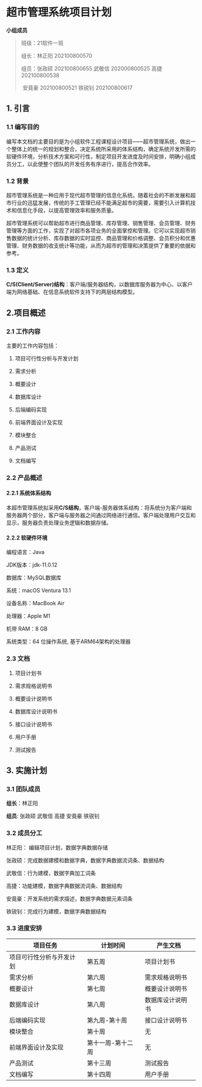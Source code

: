 # 超市管理系统项目计划

**小组成员**

> 班级：21软件一班
>
> 组长：林正阳 202100800570
>
> 组员：张政硕 202100800655		武敬信 202000800525       高捷 202100800538		
>
> ​           安竟豪 202100800521	    铁锐钊 202100800617



## 1. 引言

### 1.1 编写目的

编写本文档的主要目的是为小组软件工程课程设计项目——超市管理系统，做出一个整体上的统一的规划和整合，决定系统所采用的体系结构，确定系统开发所需的软硬件环境，分析技术方案和可行性，制定项目开发进度及时间安排，明确小组成员分工，以此使整个团队的开发任务有序进行，提高合作效率。



### 1.2 背景

超市管理系统是一种应用于现代超市管理的信息化系统。随着社会的不断发展和超市行业的迅猛发展，传统的手工管理已经不能满足超市的需要，需要引入计算机技术和信息化手段，以提高管理效率和服务质量。

超市管理系统可以帮助超市进行商品管理、库存管理、销售管理、会员管理、财务管理等方面的工作，实现了对超市各项业务的全面掌控和管理。它可以实现超市销售数据的统计分析、库存数据的实时监控、商品管理和价格调整、会员积分和优惠管理、财务数据的收支统计等功能，从而为超市的管理和决策提供了重要的依据和参考。



### 1.3 定义

**C/S(Client/Server)结构**：客户端/服务器结构，以数据库服务器为中心、以客户端为网络基础、在信息系统软件支持下的两层结构模型。



## 2.项目概述

### 2.1 工作内容

主要的工作内容包括：

1. 项目可行性分析与开发计划

2. 需求分析

3. 概要设计

4. 数据库设计

5. 后端编码实现

6. 前端界面设计及实现

7. 模块整合

8. 产品测试

9. 文档编写

   





### 2.2 产品概述

#### 2.2.1 系统体系结构

本超市管理系统拟采用**C/S结构**，客户端-服务器体系结构：将系统分为客户端和服务器两个部分，客户端与服务器之间通过网络进行通信。客户端处理用户交互和显示，服务器负责处理业务逻辑和数据存储。

#### 2.2.2 软硬件环境

编程语言：Java

JDK版本：jdk-11.0.12

数据库：MySQL数据库

系统：macOS Ventura 13.1

设备名称：MacBook Air

处理器：Apple M1

机带 RAM：8 GB 

系统类型：64 位操作系统, 基于ARM64架构的处理器



### 2.3 文档

1. 项目计划书

2. 需求规格说明书

3. 概要设计说明书

4. 数据库设计说明书

5. 接口设计说明书

6. 用户手册

7. 测试报告

   

## 3. 实施计划

### 3.1 团队成员

**组长**：林正阳

**组员**:   张政硕	武敬信	高捷	安竟豪	铁锐钊



### 3.2 成员分工

林正阳： 编辑项目计划，数据字典数据存储

张政硕：完成数据建模和数据字典，数据字典数据流词条、数据结构

武敬信：行为建模，数据字典加工词条

高捷：功能建模，数据字典数据流词条、数据结构

安竟豪：开发系统的需求描述，数据字典数据元素词条

铁锐钊：完成行为建模，数据字典数据结构



### 3.3 进度安排

| 项目任务                 | 计划时间          | 产生文档         |
| ------------------------ | ----------------- | ---------------- |
| 项目可行性分析与开发计划 | 第五周            | 项目计划书       |
| 需求分析                 | 第六周            | 需求规格说明书   |
| 概要设计                 | 第七周            | 概要设计说明书   |
| 数据库设计               | 第八周            | 数据库设计说明书 |
| 后端编码实现             | 第九周-第十周     | 接口设计说明书   |
| 模块整合                 | 第十周            | 无               |
| 前端界面设计及实现       | 第十一周-第十二周 | 无               |
| 产品测试                 | 第十三周          | 测试报告         |
| 文档编写                 | 第十四周          | 用户手册         |

